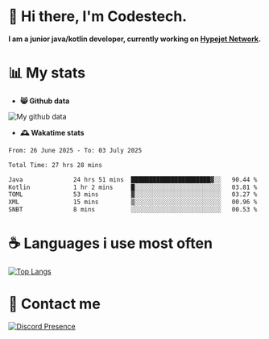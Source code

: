# 👋 Hi there, I'm Codestech.
**I am a junior java/kotlin developer, currently working on [Hypejet Network](https://github.com/Hypejet).**

# 📊 My stats
- **😸 Github data**

![My github data](https://github-readme-stats.vercel.app/api?username=Codestech1&count_private=true&include_all_commits=true&theme=codeSTACKr)

- **🕰️ Wakatime stats**
<!--START_SECTION:waka-->

```txt
From: 26 June 2025 - To: 03 July 2025

Total Time: 27 hrs 28 mins

Java              24 hrs 51 mins  ██████████████████████▓░░   90.44 %
Kotlin            1 hr 2 mins     █░░░░░░░░░░░░░░░░░░░░░░░░   03.81 %
TOML              53 mins         ▓░░░░░░░░░░░░░░░░░░░░░░░░   03.27 %
XML               15 mins         ▒░░░░░░░░░░░░░░░░░░░░░░░░   00.96 %
SNBT              8 mins          ░░░░░░░░░░░░░░░░░░░░░░░░░   00.53 %
```

<!--END_SECTION:waka-->

# ☕ Languages i use most often
[![Top Langs](https://github-readme-stats.vercel.app/api/top-langs/?username=Codestech1&layout=compact&langs_count=8&exclude_repo=window5000.github.io&theme=codeSTACKr)](https://github.com/anuraghazra/github-readme-stats)

# 💬 Contact me
[![Discord Presence](https://lanyard.cnrad.dev/api/650718742157852740)](https://discord.com/users/650718742157852740)
</br>
